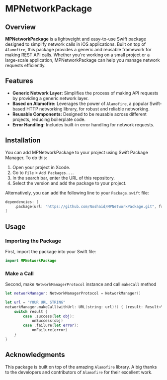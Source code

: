 # MPNetworkPackage

## Overview

**MPNetworkPackage** is a lightweight and easy-to-use Swift package designed to simplify network calls in iOS applications. Built on top of `Alamofire`, this package provides a generic and reusable framework for making REST API calls. Whether you're working on a small project or a large-scale application, MPNetworkPackage can help you manage network requests efficiently.

## Features

- **Generic Network Layer:** Simplifies the process of making API requests by providing a generic network layer.
- **Based on Alamofire:** Leverages the power of `Alamofire`, a popular Swift-based HTTP networking library, for robust and reliable networking.
- **Reusable Components:** Designed to be reusable across different projects, reducing boilerplate code.
- **Error Handling:** Includes built-in error handling for network requests.

## Installation

You can add MPNetworkPackage to your project using Swift Package Manager. To do this:

1. Open your project in Xcode.
2. Go to `File` > `Add Packages...`.
3. In the search bar, enter the URL of this repository.
4. Select the version and add the package to your project.

Alternatively, you can add the following line to your `Package.swift` file:

```swift
dependencies: [
    .package(url: "https://github.com/Noshaid/MPNetworkPackage.git", from: "1.0.0")
]
```

## Usage

### Importing the Package

First, import the package into your Swift file:
```swift
import MPNetworkPackage
```

### Make a Call

Second, make `NetworkManagerProtocol` instance and call `makeCall` method
```swift
let networkManager: NetworkManagerProtocol = NetworkManager()

let url = "YOUR URL STRING"
networkManager.makeCall(withUrl: URL(string: url)!) { (result: Result<YOUR CODABLE MODEL, AFError>) in
    switch result {
        case .success(let obj):
            onSuccess(obj)
        case .failure(let error):
            onFailure(error)
    }
}
```

## Acknowledgments

This package is built on top of the amazing `Alamofire` library. A big thanks to the developers and contributors of `Alamofire` for their excellent work.
